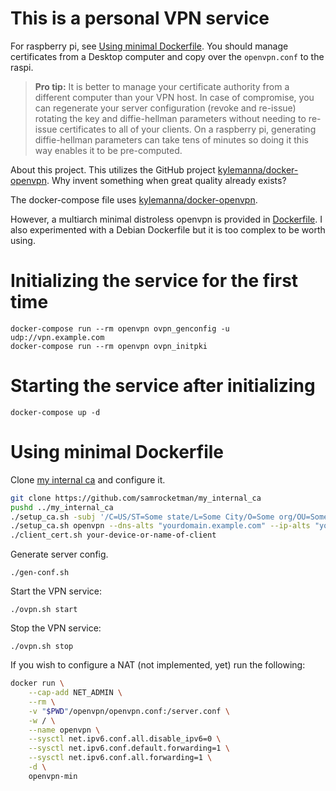 # This is a personal VPN service

For raspberry pi, see [Using minimal Dockerfile](#using-minimal-dockerfile).
You should manage certificates from a Desktop computer and copy over the
`openvpn.conf` to the raspi.

> **Pro tip:** It is better to manage your certificate authority from a
> different computer than your VPN host.  In case of compromise, you can
> regenerate your server configuration (revoke and re-issue) rotating the key
> and diffie-hellman parameters without needing to re-issue certificates to all
> of your clients.  On a raspberry pi, generating diffie-hellman parameters can
> take tens of minutes so doing it this way enables it to be pre-computed.

About this project.  This utilizes the GitHub project
[kylemanna/docker-openvpn][upstream].  Why invent something when great quality
already exists?

The docker-compose file uses [kylemanna/docker-openvpn][upstream].

However, a multiarch minimal distroless openvpn is provided in
[Dockerfile](Dockerfile).  I also experimented with a Debian Dockerfile but it
is too complex to be worth using.

# Initializing the service for the first time

    docker-compose run --rm openvpn ovpn_genconfig -u udp://vpn.example.com
    docker-compose run --rm openvpn ovpn_initpki

# Starting the service after initializing

    docker-compose up -d

# Using minimal Dockerfile

Clone [my internal ca][my_internal_ca] and configure it.

```bash
git clone https://github.com/samrocketman/my_internal_ca
pushd ../my_internal_ca
./setup_ca.sh -subj '/C=US/ST=Some state/L=Some City/O=Some org/OU=Some department/CN=My Root CA'
./setup_ca.sh openvpn --dns-alts "yourdomain.example.com" --ip-alts "your public IP"
./client_cert.sh your-device-or-name-of-client
```

Generate server config.

    ./gen-conf.sh

Start the VPN service:

    ./ovpn.sh start

Stop the VPN service:

    ./ovpn.sh stop

If you wish to configure a NAT (not implemented, yet) run the following:

```bash
docker run \
    --cap-add NET_ADMIN \
    --rm \
    -v "$PWD"/openvpn/openvpn.conf:/server.conf \
    -w / \
    --name openvpn \
    --sysctl net.ipv6.conf.all.disable_ipv6=0 \
    --sysctl net.ipv6.conf.default.forwarding=1 \
    --sysctl net.ipv6.conf.all.forwarding=1 \
    -d \
    openvpn-min
```

[my_internal_ca]: https://github.com/samrocketman/my_internal_ca
[upstream]: https://github.com/kylemanna/docker-openvpn
